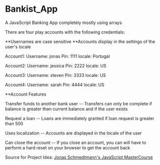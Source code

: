 # Bankist_App
A JavaScript Banking App completely mostly using arrays

There are four play accounts with the following credentials:

**Usernames are case sensitive
**Accounts display in the settings of the user's locale

Account1:
Username: jonas
Pin: 1111
locale: Portugal

Account2:
Username: jessica
Pin: 2222
locale: US


Account3:
Username: steven
Pin: 3333
locale: US

Account4:
Username: sarah
Pin: 4444
locale: US

**Account Features

Transfer funds to another bank user
 -- Transfers can only be complete if balance is greater than current balance and if the user exists
 
 Request a loan
 -- Loans are immediately granted if loan request is greater than 500
 
 Uses localization
 -- Accounts are displayed in the locale of the user
 
 Can close the account
 -- If you close an account, you can will have to perform a hard reset on your browser to get the account back
 
Source for Project Idea: [Jonas Schmedtmann's JavaScript MasterCourse](https://www.udemy.com/course/the-complete-javascript-course)

